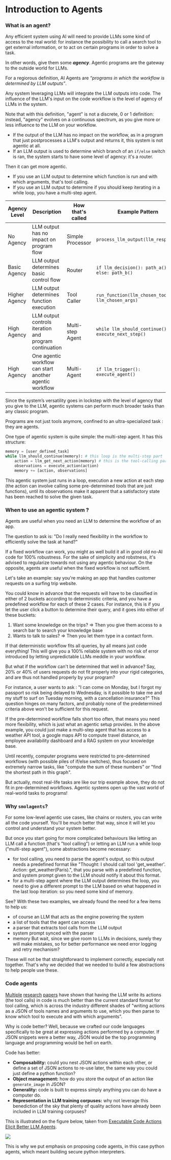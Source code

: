 <!--Copyright 2024 The HuggingFace Team. All rights reserved.

Licensed under the Apache License, Version 2.0 (the "License"); you may not use this file except in compliance with
the License. You may obtain a copy of the License at

http://www.apache.org/licenses/LICENSE-2.0

Unless required by applicable law or agreed to in writing, software distributed under the License is distributed on
an "AS IS" BASIS, WITHOUT WARRANTIES OR CONDITIONS OF ANY KIND, either express or implied. See the License for the
specific language governing permissions and limitations under the License.

⚠️ Note that this file is in Markdown but contain specific syntax for our doc-builder (similar to MDX) that may not be
rendered properly in your Markdown viewer.

-->
# Introduction to Agents

### What is an agent?

Any efficient system using AI will need to provide LLMs some kind of access to the real world: for instance the possibility to call a search tool to get external information, or to act on certain programs in order to solve a task.

In other words, give them some ***agency***. Agentic programs are the gateway to the outside world for LLMs.

For a regiorous definition, AI Agents are *“programs in which the workflow is determined by LLM outputs”*.

Any system leveraging LLMs will integrate the LLM outputs into code. The influence of the LLM's input on the code workflow is the level of agency of LLMs in the system.

Note that with this definition, "agent" is not a discrete, 0 or 1 definition: instead, "agency" evolves on a continuous spectrum, as you give more or less influence to the LLM on your workflow.

- If the output of the LLM has no impact on the workflow, as in a program that just postprocesses a LLM's output and returns it, this system is not agentic at all.
- If an LLM output is used to determine which branch of an `if/else` switch is ran, the system starts to have some level of agency: it's a router.

Then it can get more agentic.

- If you use an LLM output to determine which function is run and with which arguments, that's tool calling.
- If you use an LLM output to determine if you should keep iterating in a while loop, you have a multi-step agent.

| Agency Level | Description | How that's called | Example Pattern |
|-------------|-------------|-------------|-----------------|
| No Agency | LLM output has no impact on program flow | Simple Processor | `process_llm_output(llm_response)` |
| Basic Agency | LLM output determines basic control flow | Router | `if llm_decision(): path_a() else: path_b()` |
| Higher Agency | LLM output determines function execution | Tool Caller | `run_function(llm_chosen_tool, llm_chosen_args)` |
| High Agency | LLM output controls iteration and program continuation | Multi-step Agent | `while llm_should_continue(): execute_next_step()` |
| High Agency | One agentic workflow can start another agentic workflow | Multi-Agent | `if llm_trigger(): execute_agent()` |

Since the system’s versatility goes in lockstep with the level of agency that you give to the LLM, agentic systems can perform much broader tasks than any classic program.

Programs are not just tools anymore, confined to an ultra-specialized task : they are agents.

One type of agentic system is quite simple: the multi-step agent. It has this structure:

```python
memory = [user_defined_task]
while llm_should_continue(memory): # this loop is the multi-step part
    action = llm_get_next_action(memory) # this is the tool-calling part
    observations = execute_action(action)
    memory += [action, observations]
```

This agentic system just runs in a loop, execution a new action at each step (the action can involve calling some pre-determined *tools* that are just functions), until its observations make it apparent that a satisfactory state has been reached to solve the given task.


### When to use an agentic system ?

Agents are useful when you need an LLM to determine the workflow of an app.

The question to ask is: "Do I really need flexibility in the workflow to efficiently solve the task at hand?"

If a fixed workflow can work, you might as well build it all in good old no-AI code for 100% robustness. For the sake of simplicity and robstness, it's advised to regularize towards not using any agentic behaviour. On the opposite, agents are useful when the fixed workflow is not sufficient.

Let's take an example: say you're making an app that handles customer requests on a surfing trip website.

You could know in advance that the requests will have to be classified in either of 2 buckets according to deterministic criteria, and you have a predefined workflow for each of these 2 cases.
For instance, this is if you let the user click a button to determine their query, and it goes into either of these buckets:

1. Want some knowledge on the trips? ⇒ Then you give them access to a search bar to search your knowledge base
2. Wants to talk to sales? ⇒ Then you let them type in a contact form.

If that deterministic workflow fits all queries, by all means just code everything! This will give you a 100% reliable system with no risk of error introduced by letting unpredictable LLMs meddle in your workflow.

But what if the workflow can't be determined that well in advance? Say, 20% or 40% of users requests do not fit properly into your rigid categories, and are thus not handled properly by your program?

For instance, a user wants to ask : "I can come on Monday, but I forgot my passport so risk being delayed to Wednesday, is it possible to take me and my stuff to surf on Tuesday morning, with a cancellation insurance?" This question hinges on many factors, and probably none of the predetermined criteria above won't be sufficient for this request.

If the pre-determined workflow falls short too often, that means you need more flexibility, which is just what an agentic setup provides. In the above example, you could just make a multi-step agent that has access to a weather API tool, a google maps API to compute travel distance, an employee availability dashboard and a RAG system on your knowledge base.

Until recently, computer programs were restricted to pre-determined workflows (with possible piles of if/else switches), thus focused on extremely narrow tasks, like "compute the sum of these numbers" or "find the shortest path in this graph".

But actually, most real-life tasks are like our trip example above, they do not fit in pre-determined workflows. Agentic systems open up the vast world of real-world tasks to programs!

### Why `smolagents`?

For some low-level agentic use cases, like chains or routers, you can write all the code yourself. You'll be much better that way, since it will let you control and understand your system better.

But once you start going for more complicated behaviours like letting an LLM call a function (that's "tool calling") or letting an LLM run a while loop ("multi-step agent"), some abstractions become necessary:
- for tool calling, you need to parse the agent's output, so this output needs a predefined format like "Thought: I should call tool 'get_weather'. Action: get_weather(Paris).", that you parse with a predefined function, and system prompt given to the LLM should notify it about this format.
- for a multi-step agent where the LLM output determines the loop, you need to give a different prompt to the LLM based on what happened in the last loop iteration: so you need some kind of memory.

See? With these two examples, we already found the need for a few items to help us:
- of course an LLM that acts as the engine powering the system
- a list of tools that the agent can access
- a parser that extracts tool calls from the LLM output
- system prompt synced with the parser
- memory
But wait, since we give room to LLMs in decisions, surely they will make mistakes, so for better performance we need error logging and retry mechanism?

These will not be that straightforward to implement correctly, especially not together. That's why we decided that we needed to build a few abstractions to help people use these.

### Code agents

[Multiple](https://huggingface.co/papers/2402.01030) [research](https://huggingface.co/papers/2411.01747) [papers](https://huggingface.co/papers/2401.00812) have shown that having the LLM write its actions (the tool calls) in code is much better than the current standard format for tool calling, which is across the industry different shades of "writing actions as a JSON of tools names and arguments to use, which you then parse to know which tool to execute and with which arguments".

Why is code better? Well, because we crafted our code languages specifically to be great at expressing actions performed by a computer. If JSON snippets were a better way, JSON would be the top programming language and programming would be hell on earth.

Code has better:

- **Composability:** could you nest JSON actions within each other, or define a set of JSON actions to re-use later, the same way you could just define a python function?
- **Object management:** how do you store the output of an action like `generate_image` in JSON?
- **Generality:** code is built to express simply anything you can do have a computer do.
- **Representation in LLM training corpuses:** why not leverage this benediction of the sky that plenty of quality actions have already been included in LLM training corpuses?

This is illustrated on the figure below, taken from [Executable Code Actions Elicit Better LLM Agents](https://huggingface.co/papers/2402.01030).

<img src="https://huggingface.co/datasets/huggingface/documentation-images/resolve/main/transformers/code_vs_json_actions.png">

This is why we put emphasis on proposing code agents, in this case python agents, which meant building secure python interpreters.